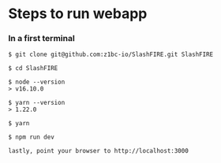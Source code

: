 # Steps to run webapp

### In a first terminal
    $ git clone git@github.com:z1bc-io/SlashFIRE.git SlashFIRE

    $ cd SlashFIRE

    $ node --version
    > v16.10.0

    $ yarn --version
    > 1.22.0

    $ yarn

    $ npm run dev

    lastly, point your browser to http://localhost:3000
